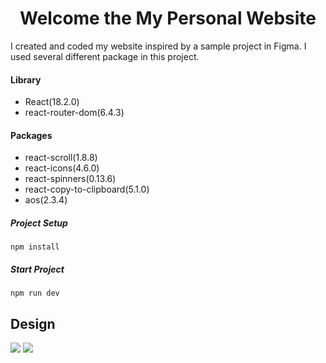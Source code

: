 # <h1 align="center">Welcome the My Personal Website</h1>

I created and coded my website inspired by a sample project in Figma. I used several different package in this project.

#### Library
  * React(18.2.0)
  * react-router-dom(6.4.3)
  

#### Packages
  * react-scroll(1.8.8)
  * react-icons(4.6.0)
  * react-spinners(0.13.6)
  * react-copy-to-clipboard(5.1.0)
  * aos(2.3.4)
  
  ##### Project Setup
 ```
 npm install
 ```
 ##### Start Project
 ```
 npm run dev
 ```
 
 ## Design
 <img src="https://www.toptal.com/developers/img-resize/view/851aaf24d720ace0e0e292b6d53f3068.png" />
 <img src="https://www.toptal.com/developers/img-resize/view/9cd85c188c6f8833e922d4916bc3b4cd.png" />
